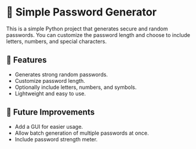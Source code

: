 # 🔐 Simple Password Generator
This is a simple Python project that generates secure and random passwords. You can customize the password length and choose to include letters, numbers, and special characters.

## 🚀 Features
- Generates strong random passwords.
- Customize password length.
- Optionally include letters, numbers, and symbols.
- Lightweight and easy to use.

## 📌 Future Improvements
- Add a GUI for easier usage.
- Allow batch generation of multiple passwords at once.
- Include password strength meter.

